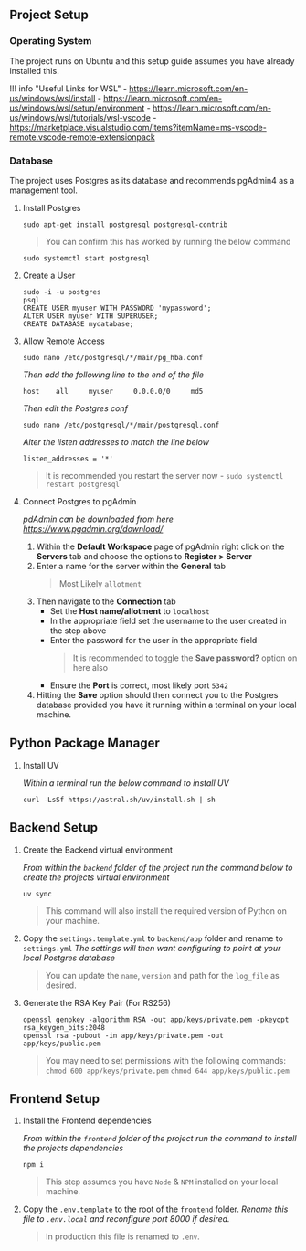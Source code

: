 ## Project Setup

### Operating System

The project runs on Ubuntu and this setup guide assumes you have already installed this.

!!! info "Useful Links for WSL"
    - https://learn.microsoft.com/en-us/windows/wsl/install
    - https://learn.microsoft.com/en-us/windows/wsl/setup/environment
    - https://learn.microsoft.com/en-us/windows/wsl/tutorials/wsl-vscode
    - https://marketplace.visualstudio.com/items?itemName=ms-vscode-remote.vscode-remote-extensionpack

### Database

The project uses Postgres as its database and recommends pgAdmin4 as a management tool.

1. Install Postgres 
    ```
    sudo apt-get install postgresql postgresql-contrib
    ```
    > You can confirm this has worked by running the below command
    ```
    sudo systemctl start postgresql
    ```

1. Create a User
    ```
    sudo -i -u postgres
    psql
    CREATE USER myuser WITH PASSWORD 'mypassword';
    ALTER USER myuser WITH SUPERUSER;
    CREATE DATABASE mydatabase;
    ```

1. Allow Remote Access
    ```
    sudo nano /etc/postgresql/*/main/pg_hba.conf
    ```
    _Then add the following line to the end of the file_
    ```
    host    all     myuser     0.0.0.0/0     md5
    ```
    _Then edit the Postgres conf_
    ```
    sudo nano /etc/postgresql/*/main/postgresql.conf
    ```
    _Alter the listen addresses to match the line below_
    ```
    listen_addresses = '*'
    ```
    > It is recommended you restart the server now - `sudo systemctl restart postgresql`

1. Connect Postgres to pgAdmin
    
    _pdAdmin can be downloaded from here https://www.pgadmin.org/download/_

    1. Within the **Default Workspace** page of pgAdmin right click on the **Servers** tab and choose the options to **Register > Server**
    1. Enter a name for the server within the **General** tab
        > Most Likely `allotment`
    1. Then navigate to the **Connection** tab
        - Set the **Host name/allotment** to `localhost`
        - In the appropriate field set the username to the user created in the step above
        - Enter the password for the user in the appropriate field
            > It is recommended to toggle the **Save password?** option on here also
        - Ensure the **Port** is correct, most likely port `5342`
    1. Hitting the **Save** option should then connect you to the Postgres database provided you have it running within a terminal on your local machine.

## Python Package Manager

1. Install UV
   
    _Within a terminal run the below command to install UV_
    ```
    curl -LsSf https://astral.sh/uv/install.sh | sh
    ```

## Backend Setup

1. Create the Backend virtual environment
    
    _From within the `backend` folder of the project run the command below to create the projects virtual environment_
    ```
    uv sync
    ```
    > This command will also install the required version of Python on your machine.

1. Copy the `settings.template.yml` to `backend/app` folder and rename to `settings.yml`
    _The settings will then want configuring to point at your local Postgres database_
    > You can update the `name`, `version` and path for the `log_file` as desired.

1. Generate the RSA Key Pair (For RS256)
    ```
    openssl genpkey -algorithm RSA -out app/keys/private.pem -pkeyopt rsa_keygen_bits:2048
    openssl rsa -pubout -in app/keys/private.pem -out app/keys/public.pem
    ```
    > You may need to set permissions with the following commands:
    > `chmod 600 app/keys/private.pem`
    > `chmod 644 app/keys/public.pem`

## Frontend Setup

1. Install the Frontend dependencies

    _From within the `frontend` folder of the project run the command to install the projects dependencies_
    ```
    npm i
    ```
    > This step assumes you have `Node` & `NPM` installed on your local machine.

1. Copy the `.env.template` to the root of the `frontend` folder.
    _Rename this file to `.env.local` and reconfigure port 8000 if desired._
    > In production this file is renamed to `.env`.